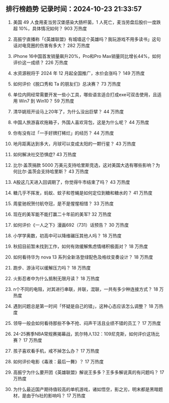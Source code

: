 
## 排行榜趋势 记录时间：2024-10-23 21:33:57
  
  1. 美国 49 人食用麦当劳汉堡感染大肠杆菌，1 人死亡，麦当劳盘后股价一度跌超 10%，具体情况如何？ 903 万热度
    
  2. 高振宁直播称「《英雄联盟》有城墙这个英雄吗？我玩游戏不用多读书」这句话对电竞圈的伤害有多大？ 282 万热度
    
  3. iPhone 16中国首发销量飙升20%，Pro和Pro Max销量同比增长44%，如何评价这一成绩？ 226 万热度
    
  4. 水资源税将于 2024 年 12 月起全国推广，水价会涨吗？ 149 万热度
    
  5. 如何评价《脱口秀和 Ta 的朋友们》总决赛？ 73 万热度
    
  6. 单位内网经常需要开发一些小工具，哪些语言适合打成exe可双击使用，且适用 Win7 到 Win10？ 59 万热度
    
  7. 清华姚班开设马上20年了，为什么没出巨擘？ 44 万热度
    
  8. 中国人旅游喜欢拖箱子，外国人喜欢背包，这是为什么呢？ 44 万热度
    
  9. 你有没有过「一手好牌打稀烂」的经历？ 44 万热度
    
  10. 地月距离达到多大，月球可以变成太阳的一颗行星？ 43 万热度
    
  11. 如何解决社交恐惧症? 43 万热度
    
  12. 比尔·盖茨捐款 5000 万美元支持哈里斯竞选，这对美国大选有哪些影响？为何比尔·盖茨会支持哈里斯？ 43 万热度
    
  13. A股这几天进入回调期了，你觉得牛市结束了吗？ 43 万热度
    
  14. 糖几乎不挥发，蚂蚁、蚊子和苍蝇是如何定位到糖和糖水的？ 41 万热度
    
  15. 周星驰祝贺付航夺冠，是不是惺惺相惜？ 33 万热度
    
  16. 现在的美军能不能打赢二十年前的美军? 32 万热度
    
  17. 如何评价《一人之下》漫画692（731）话预告？ 30 万热度
    
  18. 小学学奥数，初高中可以降维碾压其他人吗？ 18 万热度
    
  19. 秋招目前暂未找到工作，如何有效缓解焦虑情绪积极面对？ 18 万热度
    
  20. 如何看待华为 nova 13 系列全新洛登绿配色及格纹变奏设计？ 18 万热度
    
  21. 跑步、游泳可以缓解压力吗？ 18 万热度
    
  22. 火影忍者中为什么抵制无限月读？ 18 万热度
    
  23. n个不同的电阻，对其进行串联，并联，混联，一共有多少种连接方式？ 18 万热度
    
  24. 遇到问题总是第一时间「怀疑是自己的错」，这种心态应该怎么调整？ 18 万热度
    
  25. 领导一般会如何看待那些不争不抢、闷声干活且业绩不错的员工？ 17 万热度
    
  26. 24-25赛季NBA常规赛揭幕战，凯尔特人132：109尼克斯，如何评价这场比赛？ 17 万热度
    
  27. 孩子喜欢看手机，戒不掉怎么办？ 17 万热度
    
  28. 如何评价电影《毒液：最后一舞》？ 17 万热度
    
  29. 高振宁为什么要开团《英雄联盟》解说王多多？王多多解说真的有问题吗？ 17 万热度
    
  30. 为什么最近国产期待值较高的单机游戏，诸如悟空，影之刃，明末都是黑暗题材，是由于fs社的影响吗？ 17 万热度
    